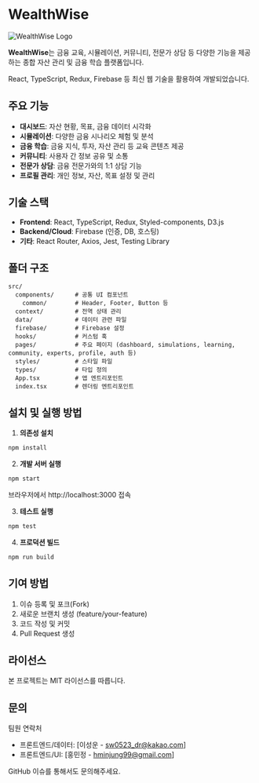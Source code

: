 # WealthWise

![WealthWise Logo](./public/wealthwise-finance-bold-icon.ico)

**WealthWise**는 금융 교육, 시뮬레이션, 커뮤니티, 전문가 상담 등 다양한 기능을 제공하는 종합 자산 관리 및 금융 학습 플랫폼입니다.

React, TypeScript, Redux, Firebase 등 최신 웹 기술을 활용하여 개발되었습니다.

## 주요 기능

- **대시보드**: 자산 현황, 목표, 금융 데이터 시각화
- **시뮬레이션**: 다양한 금융 시나리오 체험 및 분석
- **금융 학습**: 금융 지식, 투자, 자산 관리 등 교육 콘텐츠 제공
- **커뮤니티**: 사용자 간 정보 공유 및 소통
- **전문가 상담**: 금융 전문가와의 1:1 상담 기능
- **프로필 관리**: 개인 정보, 자산, 목표 설정 및 관리

## 기술 스택

- **Frontend**: React, TypeScript, Redux, Styled-components, D3.js
- **Backend/Cloud**: Firebase (인증, DB, 호스팅)
- **기타**: React Router, Axios, Jest, Testing Library

## 폴더 구조

```
src/
  components/      # 공통 UI 컴포넌트
    common/        # Header, Footer, Button 등
  context/         # 전역 상태 관리
  data/            # 데이터 관련 파일
  firebase/        # Firebase 설정
  hooks/           # 커스텀 훅
  pages/           # 주요 페이지 (dashboard, simulations, learning, community, experts, profile, auth 등)
  styles/          # 스타일 파일
  types/           # 타입 정의
  App.tsx          # 앱 엔트리포인트
  index.tsx        # 렌더링 엔트리포인트
```

## 설치 및 실행 방법

1. **의존성 설치**

```bash
npm install
```

2. **개발 서버 실행**

```bash
npm start
```

브라우저에서 http://localhost:3000 접속

3. **테스트 실행**

```bash
npm test
```

4. **프로덕션 빌드**

```bash
npm run build
```

## 기여 방법

1. 이슈 등록 및 포크(Fork)
2. 새로운 브랜치 생성 (feature/your-feature)
3. 코드 작성 및 커밋
4. Pull Request 생성

## 라이선스

본 프로젝트는 MIT 라이선스를 따릅니다.

## 문의

팀원 연락처

- 프론트엔드/데이터: [이성운 - sw0523_dr@kakao.com]
- 프론트엔드/UI: [홍민정 - hminjung99@gmail.com]

GitHub 이슈를 통해서도 문의해주세요.
